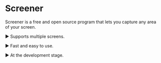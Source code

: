# Screener

Screener is a free and open source program that lets you capture any area of your screen.

► Supports multiple screens.

► Fast and easy to use.

► At the development stage.
